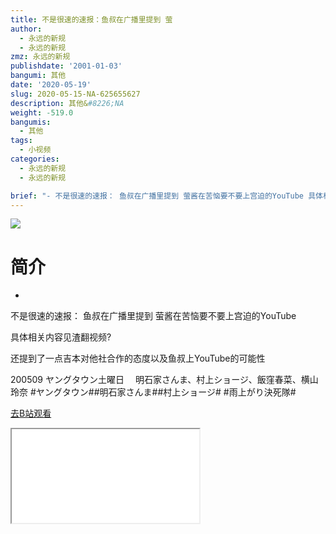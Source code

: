 ```yaml
---
title: 不是很速的速报：鱼叔在广播里提到 萤
author:
  - 永远的新规
  - 永远的新规
zmz: 永远的新规
publishdate: '2001-01-03'
bangumi: 其他
date: '2020-05-19'
slug: 2020-05-15-NA-625655627
description: 其他&#8226;NA
weight: -519.0
bangumis:
  - 其他
tags:
  - 小视频
categories:
  - 永远的新规
  - 永远的新规

brief: "- 不是很速的速报： 鱼叔在广播里提到 萤酱在苦恼要不要上宫迫的YouTube 具体相关内容见渣翻视频? 还提到了一点吉本对他社合作的态度以及鱼叔上YouTube的可能性 200509 ヤングタウン土曜日 明石家さんま、村上ショージ、飯窪春菜、横山玲奈 #ヤングタウン##明石家さんま##村上ショージ# #雨上がり決死隊#"
---
```

![](https://raw.githubusercontent.com/tcgriffith/owaraisite/master/static/tmpimg/06ee1c839f36d4276522876bb18c191a3522e07b.png.480.jpg)
# 简介  
-
不是很速的速报：
鱼叔在广播里提到 
萤酱在苦恼要不要上宫迫的YouTube

具体相关内容见渣翻视频?

还提到了一点吉本对他社合作的态度以及鱼叔上YouTube的可能性

200509 ヤングタウン土曜日　
明石家さんま、村上ショージ、飯窪春菜、横山玲奈
#ヤングタウン##明石家さんま##村上ショージ#
#雨上がり決死隊#  

[去B站观看](https://www.bilibili.com/video/av625655627/)
<div class ="resp-container"><iframe class="testiframe" src="//player.bilibili.com/player.html?aid=625655627"", scrolling="no", allowfullscreen="true" > </iframe></div> 

